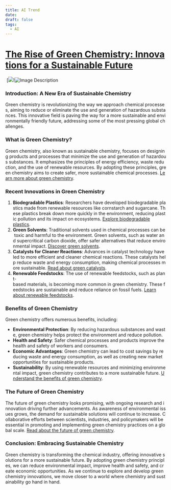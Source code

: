 ```yaml
---
title: AI Trend
date: 
draft: false
tags:
  - AI
---
```







# [The Rise of Green Chemistry: Innovations for a Sustainable Future](https://www.neuraltrend.net/the-rise-of-green-chemistry-innovations-for-a-sustainable-future/ "Permalink to: The Rise of Green Chemistry: Innovations for a Sustainable Future")

 [![](https://secure.gravatar.com/avatar/b516ebc5fa490981abf337a3104939c5?s=150&d=mm&r=g)!![Image Description](/images/Pasted%20image%2020241127154050.png)

### Introduction: A New Era of Sustainable Chemistry

Green chemistry is revolutionizing the way we approach chemical processes, aiming to reduce or eliminate the use and generation of hazardous substances. This innovative field is paving the way for a more sustainable and environmentally friendly future, addressing some of the most pressing global challenges.

### What is Green Chemistry?

Green chemistry, also known as sustainable chemistry, focuses on designing products and processes that minimize the use and generation of hazardous substances. It emphasizes the principles of energy efficiency, waste reduction, and the use of renewable resources. By adopting these principles, green chemistry aims to create safer, more sustainable chemical processes. [Learn more about green chemistry](https://www.epa.gov/greenchemistry).

### Recent Innovations in Green Chemistry

1. **Biodegradable Plastics**: Researchers have developed biodegradable plastics made from renewable resources like cornstarch and sugarcane. These plastics break down more quickly in the environment, reducing plastic pollution and its impact on ecosystems. [Explore biodegradable plastics](https://www.nationalgeographic.com/environment/article/biodegradable-plastics).
2. **Green Solvents**: Traditional solvents used in chemical processes can be toxic and harmful to the environment. Green solvents, such as water and supercritical carbon dioxide, offer safer alternatives that reduce environmental impact. [Discover green solvents](https://www.sciencedirect.com/topics/chemistry/green-solvents).
3. **Catalysts for Cleaner Reactions**: Advances in catalyst technology have led to more efficient and cleaner chemical reactions. These catalysts help reduce waste and energy consumption, making chemical processes more sustainable. [Read about green catalysts](https://www.sciencedirect.com/science/article/abs/pii/S0926860X2100132X).
4. **Renewable Feedstocks**: The use of renewable feedstocks, such as plant-based materials, is becoming more common in green chemistry. These feedstocks are sustainable and reduce reliance on fossil fuels. [Learn about renewable feedstocks](https://www.acs.org/content/acs/en/greenchemistry/what-is-green-chemistry/principles/12-principles-of-green-chemistry.html).

### Benefits of Green Chemistry

Green chemistry offers numerous benefits, including:

- **Environmental Protection**: By reducing hazardous substances and waste, green chemistry helps protect the environment and reduce pollution.
- **Health and Safety**: Safer chemical processes and products improve the health and safety of workers and consumers.
- **Economic Advantages**: Green chemistry can lead to cost savings by reducing waste and energy consumption, as well as creating new market opportunities for sustainable products.
- **Sustainability**: By using renewable resources and minimizing environmental impact, green chemistry contributes to a more sustainable future. [Understand the benefits of green chemistry](https://www.rsc.org/journals-books-databases/about-journals/green-chemistry/).

### The Future of Green Chemistry

The future of green chemistry looks promising, with ongoing research and innovation driving further advancements. As awareness of environmental issues grows, the demand for sustainable solutions will continue to increase. Collaborative efforts between scientists, industries, and policymakers will be essential in promoting and implementing green chemistry practices on a global scale. [Read about the future of green chemistry](https://www.nature.com/articles/s41565-020-0744-7).

### Conclusion: Embracing Sustainable Chemistry

Green chemistry is transforming the chemical industry, offering innovative solutions for a more sustainable future. By adopting green chemistry principles, we can reduce environmental impact, improve health and safety, and create economic opportunities. As we continue to explore and develop green chemistry innovations, we move closer to a world where chemistry and sustainability go hand in hand.